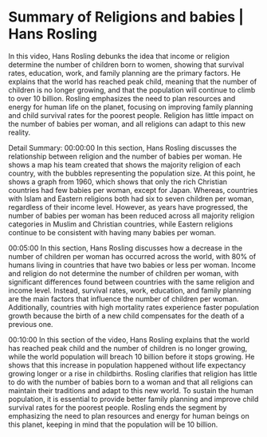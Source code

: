 # Summary of Religions and babies | Hans Rosling

In this video, Hans Rosling debunks the idea that income or religion determine the number of children born to women, showing that survival rates, education, work, and family planning are the primary factors. He explains that the world has reached peak child, meaning that the number of children is no longer growing, and that the population will continue to climb to over 10 billion. Rosling emphasizes the need to plan resources and energy for human life on the planet, focusing on improving family planning and child survival rates for the poorest people. Religion has little impact on the number of babies per woman, and all religions can adapt to this new reality.

Detail Summary: 
00:00:00
In this section, Hans Rosling discusses the relationship between religion and the number of babies per woman. He shows a map his team created that shows the majority religion of each country, with the bubbles representing the population size. At this point, he shows a graph from 1960, which shows that only the rich Christian countries had few babies per woman, except for Japan. Whereas, countries with Islam and Eastern religions both had six to seven children per woman, regardless of their income level. However, as years have progressed, the number of babies per woman has been reduced across all majority religion categories in Muslim and Christian countries, while Eastern religions continue to be consistent with having many babies per woman.

00:05:00
In this section, Hans Rosling discusses how a decrease in the number of children per woman has occurred across the world, with 80% of humans living in countries that have two babies or less per woman. Income and religion do not determine the number of children per woman, with significant differences found between countries with the same religion and income level. Instead, survival rates, work, education, and family planning are the main factors that influence the number of children per woman. Additionally, countries with high mortality rates experience faster population growth because the birth of a new child compensates for the death of a previous one.

00:10:00
In this section of the video, Hans Rosling explains that the world has reached peak child and the number of children is no longer growing, while the world population will breach 10 billion before it stops growing. He shows that this increase in population happened without life expectancy growing longer or a rise in childbirths. Rosling clarifies that religion has little to do with the number of babies born to a woman and that all religions can maintain their traditions and adapt to this new world. To sustain the human population, it is essential to provide better family planning and improve child survival rates for the poorest people. Rosling ends the segment by emphasizing the need to plan resources and energy for human beings on this planet, keeping in mind that the population will be 10 billion.

